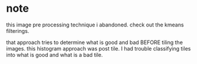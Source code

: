 # note

this image pre processing technique i abandoned. check out the kmeans filterings.

that approach tries to determine what is good and bad BEFORE tiling the images. this histogram approach was post tile. I had trouble classifying tiles into what is good and what is a bad tile. 
